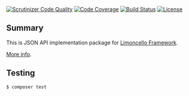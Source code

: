 [![Scrutinizer Code Quality](https://scrutinizer-ci.com/g/niftycorner/limoncello-php-flute/badges/quality-score.png?b=master)](https://scrutinizer-ci.com/g/niftycorner/limoncello-php-flute/?branch=master)
[![Code Coverage](https://scrutinizer-ci.com/g/niftycorner/limoncello-php-flute/badges/coverage.png?b=master)](https://scrutinizer-ci.com/g/niftycorner/limoncello-php-flute/?branch=master)
[![Build Status](https://travis-ci.org/niftycorner/limoncello-php-flute.svg?branch=master)](https://travis-ci.org/niftycorner/limoncello-php-flute)
[![License](https://img.shields.io/github/license/niftycorner/limoncello-php-packages.svg)](https://packagist.org/packages/niftycorner/limoncello-php-packages)

## Summary

This is JSON API implementation package for [Limoncello Framework](https://github.com/limoncello-php/framework).

[More info](https://github.com/niftycorner/limoncello-php-packages).

## Testing

```bash
$ composer test
```
